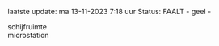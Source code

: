 laatste update: 
ma 13-11-2023  7:18   uur 
Status: FAALT - geel - 
<div class="service Y">schijfruimte</div><div class="service Y">microstation</div>